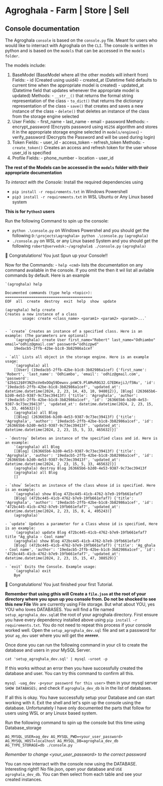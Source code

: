 # Agroghala - Farm | Store | Sell

## Console documentation

The Agroghala `console` is based on the `console.py` file.
Meant for users who would like to interract with Agroghala on the `CLI`. The console is written in python and is based on the `models` that can be accessed in the `models folder`.

The models include:
1. BaseModel (BaseModel where all the other models will inherit from)
    Fields:
        - id (Created using uuid4)
        - created_at (Datetime field defaults to current time when the appropriate model is created)
        - updated_at (Datetime field that updates whenever the appropriate model is updated)
    Methods:
        - `__str__()` that returns the formal string representation of the class
        - `to_dict()` that returns the dictionary representation of the class
        - `save()` that creates and saves a new instance of the class
        - `delete()` that deletes an instance of the class from the storage engine selected
2. User
    Fields:
        - first_name
        - last_name
        - email
        - password
    Methods:
        - encrypt_password (Encrypts password using `HS256` algorithm and stores it in the appropriate storage engine selected in `models/engines`)
        - verify_password (Decrypts the Password and will be used during login)
3. Token
    Fields:
        - user_id
        - access_token
        - refresh_token
    Methods:
        - `create_token()` Creates an access and refresh token for the user whose user_id is specified
4. Profile
    Fields:
        - phone_number
        - location
        - user_id      

**The rest of the Models can be accessed in the `models` folder with their appropriate documentation**

*To interact with the Console:*
Install the required dependencies using
- `pip install -r requirements.txt` in Windows Powershell
- `pip3 install -r requirements.txt` in WSL Ubuntu or Any Linux based system

**This is for `Python3` users**

Run the following Command to spin up the console:
- `python .\console.py` on Windows Powershel and you should get the following
`D:\projects\agroghala> python .\console.py`
`(agroghala)`
- `./console.py` on WSL or any Linux based System and you should get the following
`robert@servedsk:~/agroghala$ ./console.py` 
`(agroghala)`


🥳 Congratulations! You just Spun up your Console!!


Now for the Commands:
    - `help <cmd>` lists the documentation on any command available in the console. If you omit the <cmd> then it wil list all avilable commands by default. Here is an example

    `(agroghala) help

    Documented commands (type help <topic>):
    ========================================
    EOF  all  create  destroy  exit  help  show  update

    (agroghala) help create
    Creates a new instance of a class
            usage: create <class_name> <param1> <param2> <param3>...`


    - `create` Creates an instance of a specified class. Here is an example: (The parameters are optional)
        `(agroghala) create User first_name="Robert" last_name="Odhiambo" email="odhiz@gmail.com" password="odhizpwd" 
        19edacb5-2ffb-42be-b1c8-3b82986a1cef`

    - `all` Lists all object in the storage engine. Here is an example usage:
        `(agroghala) all
        [[User] (19edacb5-2ffb-42be-b1c8-3b82986a1cef) {'first_name': 'Robert', 'last_name': 'Odhiambo', 'email': 'odhiz@gmail.com', 'password': '$2b$12$0Y3N2hsVe0xOOq59Dewxv.pnWC9.PlAMvR0G32.G7EDKejiJ/f5Nu', 'id': '19edacb5-2ffb-42be-b1c8-3b82986a1cef', 'updated_at': datetime.datetime(2024, 2, 23, 14, 43, 10, 948012)}, [Blog] (263665b6-b2d0-4e53-9387-9c73ec39413f) {'title': 'Agroghala', 'author': '19edacb5-2ffb-42be-b1c8-3b82986a1cef', 'id': '263665b6-b2d0-4e53-9387-9c73ec39413f', 'updated_at': datetime.datetime(2024, 2, 23, 15, 5, 33, 465632)}]
        (agroghala) all Blog
        [[Blog] (263665b6-b2d0-4e53-9387-9c73ec39413f) {'title': 'Agroghala', 'author': '19edacb5-2ffb-42be-b1c8-3b82986a1cef', 'id': '263665b6-b2d0-4e53-9387-9c73ec39413f', 'updated_at': datetime.datetime(2024, 2, 23, 15, 5, 33, 465632)}]`

    - `destroy` Deletes an instance of the specified class and id. Here is an example:
        `(agroghala) all Blog
        [[Blog] (263665b6-b2d0-4e53-9387-9c73ec39413f) {'title': 'Agroghala', 'author': '19edacb5-2ffb-42be-b1c8-3b82986a1cef', 'id': '263665b6-b2d0-4e53-9387-9c73ec39413f', 'updated_at': datetime.datetime(2024, 2, 23, 15, 5, 33, 465632)}]
        (agroghala) destroy Blog 263665b6-b2d0-4e53-9387-9c73ec39413f
        (agroghala) all Blog
        []`

    - `show` Selects an instance of the class whose id is specified. Here is an example:
        `(agroghala) show Blog 472bc445-41cb-4762-b7e9-19fb661efaf7
        [Blog] (472bc445-41cb-4762-b7e9-19fb661efaf7) {'title': 'Agroghala', 'author': '19edacb5-2ffb-42be-b1c8-3b82986a1cef', 'id': '472bc445-41cb-4762-b7e9-19fb661efaf7', 'updated_at': datetime.datetime(2024, 2, 23, 15, 8, 4, 495243)}
        (agroghala)`

    - `update` Updates a parameter for a Class whose id is specified, Here is an example:
        `(agroghala) update Blog 472bc445-41cb-4762-b7e9-19fb661efaf7 title "Ag_ghala - Cool name" 
        (agroghala) show Blog 472bc445-41cb-4762-b7e9-19fb661efaf7
        [Blog] (472bc445-41cb-4762-b7e9-19fb661efaf7) {'title': 'Ag_ghala - Cool name', 'author': '19edacb5-2ffb-42be-b1c8-3b82986a1cef', 'id': '472bc445-41cb-4762-b7e9-19fb661efaf7', 'updated_at': datetime.datetime(2024, 2, 23, 15, 15, 47, 388529)}`

    - `exit` Exits the Console. Example usage:
        `(agroghala) exit
        Bye`

🥳 Congratulations! You just finished your first Tutorial.

**Remember that using gthis will Create a `file.json` at the root of your directory where you spun up you console from. Do not be shocked to see this new File**
We are currently using File storage.  But what about YOU, yes YOU who loves DATABASES. 
You will find a file named `setup_agroghala_dev.sql`at the root of your agroghala directory. First ensure you have every dependency installed above using `pip install -r requirements.txt`. You do not need to repeat this process if your console worked well. Open the `setup_agroghala_dev.sql` file and set a password for your `ag_dev` user where you will get the `######`. 

Once done you can run the following command in your cli to create the database and users in your MySQL Server.

`cat 'setup_agroghala_dev.sql' | mysql -uroot -p`

If this works without an error then you have successfully created the database and user. You can try this command to confirm all this.

`mysql -uag_dev -p<your password for this user>` then in your mysql server `SHOW DATABASES;` and check if `agroghala_dev_db` is in the list of databases.

If all this is okay. You have successfully setup your Database and can start working with it. Exit the shell and let's spin up the console using the database. Unfortunately I have only documented the parts that follow for users using WSL or any Linusx based system.

Run the following command to spin up the console but this time using Database_storage

`AG_MYSQL_USER=ag_dev AG_MYSQL_PWD=<your_user_password> AG_MYSQL_HOST=localhost AG_MYSQL_DB=agroghala_dev_db AG_TYPE_STORAGE=db ./console.py`

*Remember to change <your_user_password> to the correct password*

You can now interract with the console now using the DATABASE. Interesting right!! No file.json, open your database and `USE agroghala_dev_db`. You can then select from each table and see your created instances.
    
